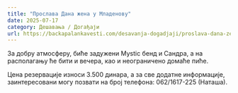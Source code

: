 ```yaml
---
title: "Прослава Дана жена у Младенову"
date: 2025-07-17
category: Дешавања / Догађаји
url: https://backapalankavesti.com/desavanja-dogadjaji/proslava-dana-zena-u-mladenovu/
---
```


За добру атмосферу, биће задужени Mystic бенд и Сандра, а на располагању ће бити и вечера, као и неограничено домаће пиће.

Цена резервације износи 3.500 динара, а за све додатне информације, заинтересовани могу позвати на број телефона: 062/1617-225 (Наташа).

